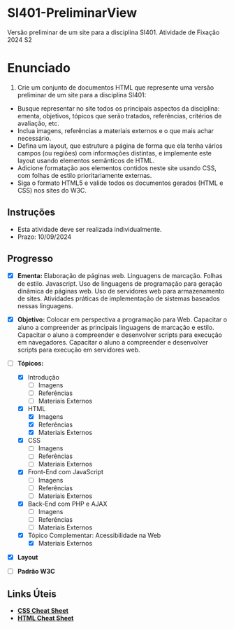 # SI401-PreliminarView
Versão preliminar de um site para a disciplina SI401. Atividade de Fixação 2024 S2

# Enunciado

1. Crie um conjunto de documentos HTML que represente uma versão preliminar de um site para a disciplina SI401:

* Busque representar no site todos os principais aspectos da disciplina: ementa, objetivos, tópicos que serão tratados, referências, critérios de avaliação, etc.
* Inclua imagens, referências a materiais externos e o que mais achar necessário.
* Defina um layout, que estruture a página de forma que ela tenha vários campos (ou regiões) com informações distintas, e implemente este layout usando elementos semânticos de HTML.
* Adicione formatação aos elementos contidos neste site usando CSS, com folhas de estilo prioritariamente externas.
* Siga o formato HTML5 e valide todos os documentos gerados (HTML e CSS) nos sites do W3C.

## Instruções

* Esta atividade deve ser realizada individualmente.
* Prazo: 10/09/2024

## Progresso

- [x] **Ementa:** Elaboração de páginas web. Linguagens de marcação. Folhas de estilo. Javascript. Uso de linguagens de programação para geração dinâmica de páginas web. Uso de servidores web para armazenamento de sites. Atividades práticas de implementação de sistemas baseados nessas linguagens.

- [x] **Objetivo:** Colocar em perspectiva a programação para Web. Capacitar o aluno a compreender as principais linguagens de marcação e estilo. Capacitar o aluno a compreender e desenvolver scripts para execução em navegadores. Capacitar o aluno a compreender e desenvolver scripts para execução em servidores web.

- [ ] **Tópicos:**
  - [x]	Introdução
    - [ ]	Imagens
	- [ ]	Referências
	- [ ]	Materiais Externos
  - [x]	HTML
    - [x]	Imagens
	- [x]	Referências
	- [x]	Materiais Externos
  - [x]	CSS
    - [ ]	Imagens
	- [ ]	Referências
	- [ ]	Materiais Externos
  - [x]	Front-End com JavaScript
    - [ ]	Imagens
	- [ ]	Referências
	- [ ]	Materiais Externos
  - [x]	Back-End com PHP e AJAX
    - [ ]	Imagens
	- [ ]	Referências
	- [ ]	Materiais Externos
  - [x]	Tópico Complementar: Acessibilidade na Web
	- [x]	Materiais Externos

- [x] **Layout**

- [ ] **Padrão W3C**

## Links Úteis

- [**CSS Cheat Sheet**](https://htmlcheatsheet.com/css/)
- [**HTML Cheat Sheet**](https://htmlcheatsheet.com/)
